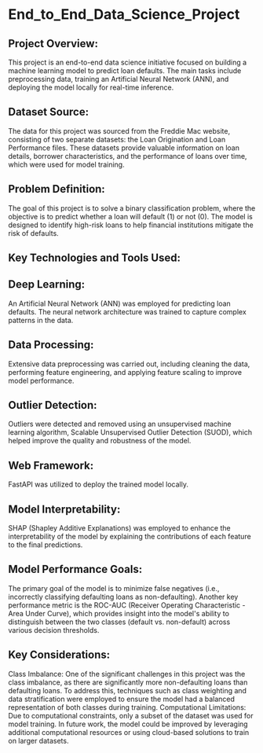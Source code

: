 # End_to_End_Data_Science_Project
## Project Overview:
This project is an end-to-end data science initiative focused on building a machine learning model to predict loan defaults. The main tasks include preprocessing data, training an Artificial Neural Network (ANN), and deploying the model locally for real-time inference.

## Dataset Source:
The data for this project was sourced from the Freddie Mac website, consisting of two separate datasets: the Loan Origination and Loan Performance files. These datasets provide valuable information on loan details, borrower characteristics, and the performance of loans over time, which were used for model training.

## Problem Definition:
The goal of this project is to solve a binary classification problem, where the objective is to predict whether a loan will default (1) or not (0). The model is designed to identify high-risk loans to help financial institutions mitigate the risk of defaults.

## Key Technologies and Tools Used:
## Deep Learning: 
An Artificial Neural Network (ANN) was employed for predicting loan defaults. The neural network architecture was trained to capture complex patterns in the data.
## Data Processing: 
Extensive data preprocessing was carried out, including cleaning the data, performing feature engineering, and applying feature scaling to improve model performance.
## Outlier Detection: 
Outliers were detected and removed using an unsupervised machine learning algorithm, Scalable Unsupervised Outlier Detection (SUOD), which helped improve the quality and robustness of the model.
## Web Framework: 
FastAPI was utilized to deploy the trained model locally.
## Model Interpretability: 
SHAP (Shapley Additive Explanations) was employed to enhance the interpretability of the model by explaining the contributions of each feature to the final predictions.
## Model Performance Goals:
The primary goal of the model is to minimize false negatives (i.e., incorrectly classifying defaulting loans as non-defaulting). Another key performance metric is the ROC-AUC (Receiver Operating Characteristic - Area Under Curve), which provides insight into the model's ability to distinguish between the two classes (default vs. non-default) across various decision thresholds.

## Key Considerations:
Class Imbalance: One of the significant challenges in this project was the class imbalance, as there are significantly more non-defaulting loans than defaulting loans. To address this, techniques such as class weighting and data stratification were employed to ensure the model had a balanced representation of both classes during training.
Computational Limitations: Due to computational constraints, only a subset of the dataset was used for model training. In future work, the model could be improved by leveraging additional computational resources or using cloud-based solutions to train on larger datasets.
